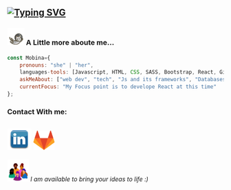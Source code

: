 [![Typing SVG](https://readme-typing-svg.demolab.com/?lines=Hello+Everyone,+I'm+Mobina+Karimi;I'm+A+Frontend+Web+Developer)](https://git.io/typing-svg)
-
### <img src="https://github.com/Mobina-Karimi/Mobina-Karimi/blob/main/PImages/angel.gif" width="40" height="40"/> A Little more aboute me...

```JavaScript
const Mobina={
	pronouns: "she" | "her",
 	languages-tools: [Javascript, HTML, CSS, SASS, Bootstrap, React, Git, Github, Sqlserver],
	askMeAbout: ["web dev", "tech", "Js and its frameworks", "Databases"],
	currentFocus: "My Focus point is to develope React at this time"
};
```
### Contact With me:
 <a href="https://linkedin.com/in/mobina-karimi87" target="_blank"><img src="https://github.com/Mobina-Karimi/Mobina-Karimi/blob/main/PImages/linkedin-logo-png-2024.png" with="50" height="50"/></a>
 <a href="https://gitlab.com/Mobina-Karimi" target="_blank"><img src="https://github.com/Mobina-Karimi/Mobina-Karimi/blob/main/PImages/gitlab.png" with="45" height="45"/></a>
 -
 <img src="https://github.com/Mobina-Karimi/Mobina-Karimi/blob/main/PImages/connect.gif" width="50" height="50"/> *I am available to bring your ideas to life :)*
